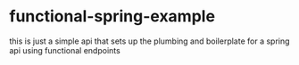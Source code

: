 # functional-spring-example
this is just a simple api that sets up the plumbing and boilerplate for a spring api using functional endpoints